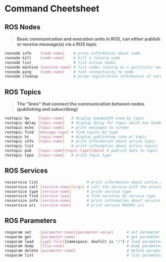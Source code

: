 # Command Cheetsheet

## ROS Nodes
>**Basic communication and execution units in ROS, can either publish or receive message(s) via a ROS topic**

```bash 
rosnode info    [node-name]    # print information about node
rosnode kill    [node-name]    # kill a running node
rosnode list                   # list active nodes
rosnode machine [machine-name] # list nodes running on a particular machine or list machine   
rosnode ping    [node-name]    # test connectivity to node
rosnode cleanup                # purge registration information of unreachable nodes
```
## ROS Topics
>**The "lines" that connect the communication between nodes (publishing and subscribing)**

```bash
rostopic bw    [topic-name]   # display bandwidth used by topic
rostopic delay [topic-name]   # display delay for topic which has header
rostopic echo  [topic-name]   # print messages to screen
rostopic find  [message-type] # find topics by type
rostopic hz    [topic-name]   # display publishing rate of topic
rostopic info  [topic-name]   # print information about active topic
rostopic list                 # print information about active topics
rostopic pub   [topic-name][topic-type][data] # publish data to topic
rostopic type  [topic-name]   # print topic type
```

## ROS Services

```bash
rosservice list                      # print information about active services
rosservice call [service-name][args] # call the service with the provided args
rosservice type [service-name]       # print service type
rosservice find [service-type]       # find services by service type
rosservice info [service-name]       # print information about service
rosservice uri  [service-name]       # print service ROSRPC uri
```

## ROS Parameters

```bash
rosparam set    [parameter-name][parameter-value]      # set parameter
rosparam get    [parameter-name]                       # get parameter
rosparam load   [yaml-file][namespace: deafult is "/"] # load parameters from file
rosparam dump   [file-name]                            # dump parameters to file
rosparam delete [parameter-name]                       # delete parameter
rosparam list                                          # list parameter names
```